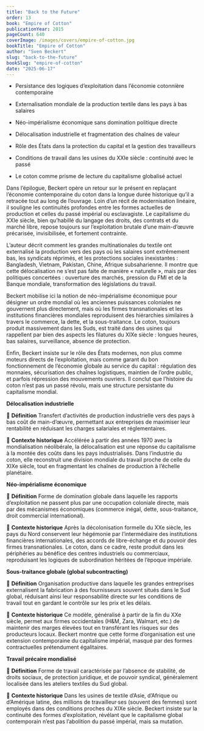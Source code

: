 ```yaml
---
title: "Back to the Future"
order: 13
book: "Empire of Cotton"
publicationYear: 2015
pageCount: 640
coverImage: /images/covers/empire-of-cotton.jpg
bookTitle: "Empire of Cotton"
author: "Sven Beckert"
slug: "back-to-the-future"
bookSlug: "empire-of-cotton"
date: "2025-06-17"
---
```


<!--themes:start-->
- Persistance des logiques d’exploitation dans l’économie cotonnière contemporaine

- Externalisation mondiale de la production textile dans les pays à bas salaires

- Néo-impérialisme économique sans domination politique directe

- Délocalisation industrielle et fragmentation des chaînes de valeur

- Rôle des États dans la protection du capital et la gestion des travailleurs

- Conditions de travail dans les usines du XXIe siècle : continuité avec le passé

- Le coton comme prisme de lecture du capitalisme globalisé actuel
<!--themes:end-->

<!--summary:start-->
Dans l’épilogue, Beckert opère un retour sur le présent en replaçant l’économie contemporaine du coton dans la longue durée historique qu’il a retracée tout au long de l’ouvrage. Loin d’un récit de modernisation linéaire, il souligne les continuités profondes entre les formes actuelles de production et celles du passé impérial ou esclavagiste. Le capitalisme du XXIe siècle, bien qu’habillé du langage des droits, des contrats et du marché libre, repose toujours sur l’exploitation brutale d’une main-d’œuvre précarisée, invisibilisée, et fortement contrainte.

L’auteur décrit comment les grandes multinationales du textile ont externalisé la production vers des pays où les salaires sont extrêmement bas, les syndicats réprimés, et les protections sociales inexistantes : Bangladesh, Vietnam, Pakistan, Chine, Afrique subsaharienne. Il montre que cette délocalisation ne s’est pas faite de manière « naturelle », mais par des politiques concertées : ouverture des marchés, pression du FMI et de la Banque mondiale, transformation des législations du travail.

Beckert mobilise ici la notion de néo-impérialisme économique pour désigner un ordre mondial où les anciennes puissances coloniales ne gouvernent plus directement, mais où les firmes transnationales et les institutions financières mondiales reproduisent des hiérarchies similaires à travers le commerce, la dette, et la sous-traitance. Le coton, toujours produit massivement dans les Suds, est traité dans des usines qui rappellent par bien des aspects les filatures du XIXe siècle : longues heures, bas salaires, surveillance, absence de protection.

Enfin, Beckert insiste sur le rôle des États modernes, non plus comme moteurs directs de l’exploitation, mais comme garant du bon fonctionnement de l’économie globale au service du capital : régulation des monnaies, sécurisation des chaînes logistiques, maintien de l’ordre public, et parfois répression des mouvements ouvriers. Il conclut que l’histoire du coton n’est pas un passé révolu, mais une structure persistante du capitalisme mondial.
<!--summary:end-->

<!--concepts:start-->
**Délocalisation industrielle**

🔹 **Définition**
Transfert d’activités de production industrielle vers des pays à bas coût de main-d’œuvre, permettant aux entreprises de maximiser leur rentabilité en réduisant les charges salariales et réglementaires.

🔹 **Contexte historique**
Accélérée à partir des années 1970 avec la mondialisation néolibérale, la délocalisation est une réponse du capitalisme à la montée des coûts dans les pays industrialisés. Dans l’industrie du coton, elle reconstruit une division mondiale du travail proche de celle du XIXe siècle, tout en fragmentant les chaînes de production à l’échelle planétaire.

**Néo-impérialisme économique**

🔹 **Définition**
Forme de domination globale dans laquelle les rapports d’exploitation ne passent plus par une occupation coloniale directe, mais par des mécanismes économiques (commerce inégal, dette, sous-traitance, droit commercial international).

🔹 **Contexte historique**
Après la décolonisation formelle du XXe siècle, les pays du Nord conservent leur hégémonie par l’intermédiaire des institutions financières internationales, des accords de libre-échange et du pouvoir des firmes transnationales. Le coton, dans ce cadre, reste produit dans les périphéries au bénéfice des centres industriels ou commerciaux, reproduisant les logiques de subordination héritées de l’époque impériale.

**Sous-traitance globale (global subcontracting)**

🔹 **Définition**
Organisation productive dans laquelle les grandes entreprises externalisent la fabrication à des fournisseurs souvent situés dans le Sud global, réduisant ainsi leur responsabilité directe sur les conditions de travail tout en gardant le contrôle sur les prix et les délais.

🔹 **Contexte historique**
Ce modèle, généralisé à partir de la fin du XXe siècle, permet aux firmes occidentales (H&M, Zara, Walmart, etc.) de maintenir des marges élevées tout en transférant les risques sur des producteurs locaux. Beckert montre que cette forme d’organisation est une extension contemporaine du capitalisme impérial, masqué par des formes contractuelles prétendument égalitaires.

**Travail précaire mondialisé**

🔹 **Définition**
Forme de travail caractérisée par l’absence de stabilité, de droits sociaux, de protection juridique, et de pouvoir syndical, généralement localisée dans les ateliers textiles du Sud global.

🔹 **Contexte historique**
Dans les usines de textile d’Asie, d’Afrique ou d’Amérique latine, des millions de travailleur·ses (souvent des femmes) sont employés dans des conditions proches du XIXe siècle. Beckert insiste sur la continuité des formes d’exploitation, révélant que le capitalisme global contemporain n’est pas l’abolition du passé impérial, mais sa mutation.
<!--concepts:end-->